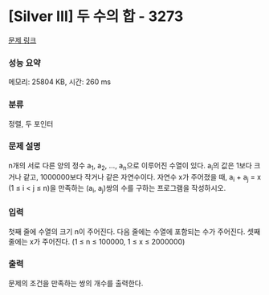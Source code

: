 # [Silver III] 두 수의 합 - 3273 

[문제 링크](https://www.acmicpc.net/problem/3273) 

### 성능 요약

메모리: 25804 KB, 시간: 260 ms

### 분류

정렬, 두 포인터

### 문제 설명

<p>n개의 서로 다른 양의 정수 a<sub>1</sub>, a<sub>2</sub>, ..., a<sub>n</sub>으로 이루어진 수열이 있다. a<sub>i</sub>의 값은 1보다 크거나 같고, 1000000보다 작거나 같은 자연수이다. 자연수 x가 주어졌을 때, a<sub>i</sub> + a<sub>j</sub> = x (1 ≤ i < j ≤ n)을 만족하는 (a<sub>i</sub>, a<sub>j</sub>)쌍의 수를 구하는 프로그램을 작성하시오.</p>

### 입력 

 <p>첫째 줄에 수열의 크기 n이 주어진다. 다음 줄에는 수열에 포함되는 수가 주어진다. 셋째 줄에는 x가 주어진다. (1 ≤ n ≤ 100000, 1 ≤ x ≤ 2000000)</p>

### 출력 

 <p>문제의 조건을 만족하는 쌍의 개수를 출력한다.</p>

